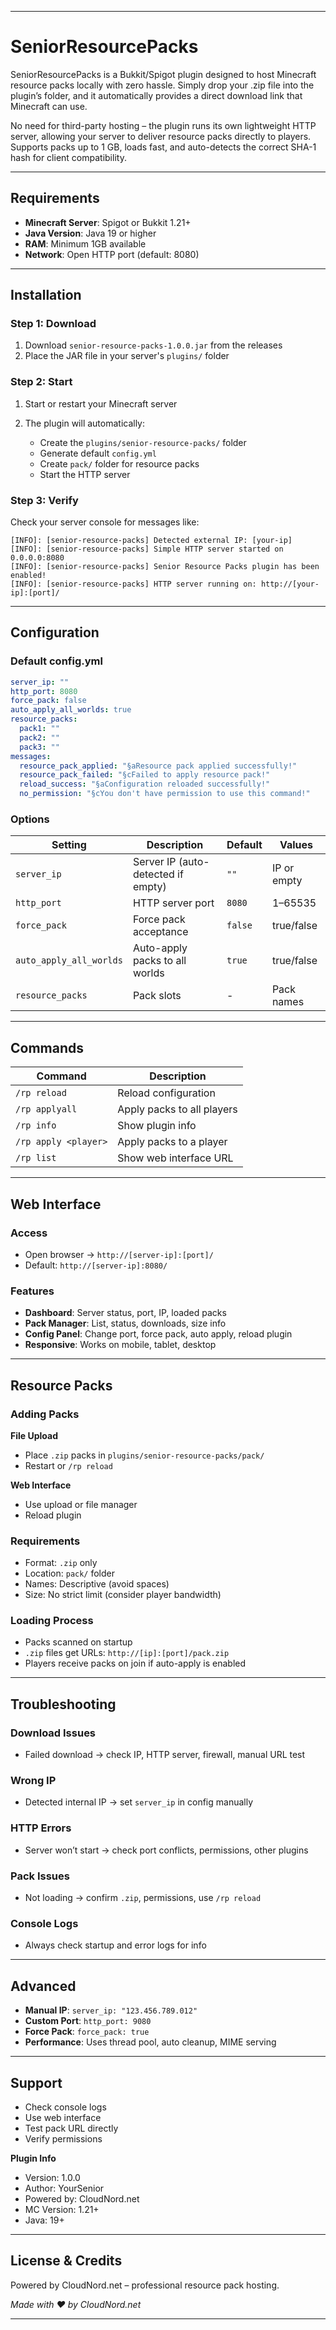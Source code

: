 
---

# SeniorResourcePacks

SeniorResourcePacks is a Bukkit/Spigot plugin designed to host Minecraft resource packs locally with zero hassle. Simply drop your .zip file into the plugin’s folder, and it automatically provides a direct download link that Minecraft can use.

No need for third-party hosting – the plugin runs its own lightweight HTTP server, allowing your server to deliver resource packs directly to players. Supports packs up to 1 GB, loads fast, and auto-detects the correct SHA-1 hash for client compatibility.

---

## Requirements

* **Minecraft Server**: Spigot or Bukkit 1.21+
* **Java Version**: Java 19 or higher
* **RAM**: Minimum 1GB available
* **Network**: Open HTTP port (default: 8080)

---

## Installation

### Step 1: Download

1. Download `senior-resource-packs-1.0.0.jar` from the releases
2. Place the JAR file in your server's `plugins/` folder

### Step 2: Start

1. Start or restart your Minecraft server
2. The plugin will automatically:

   * Create the `plugins/senior-resource-packs/` folder
   * Generate default `config.yml`
   * Create `pack/` folder for resource packs
   * Start the HTTP server

### Step 3: Verify

Check your server console for messages like:

```
[INFO]: [senior-resource-packs] Detected external IP: [your-ip]  
[INFO]: [senior-resource-packs] Simple HTTP server started on 0.0.0.0:8080  
[INFO]: [senior-resource-packs] Senior Resource Packs plugin has been enabled!  
[INFO]: [senior-resource-packs] HTTP server running on: http://[your-ip]:[port]/  
```

---

## Configuration

### Default config.yml

```yaml
server_ip: ""  
http_port: 8080  
force_pack: false  
auto_apply_all_worlds: true  
resource_packs:  
  pack1: ""  
  pack2: ""  
  pack3: ""  
messages:  
  resource_pack_applied: "§aResource pack applied successfully!"  
  resource_pack_failed: "§cFailed to apply resource pack!"  
  reload_success: "§aConfiguration reloaded successfully!"  
  no_permission: "§cYou don't have permission to use this command!"  
```

### Options

| Setting                 | Description                        | Default | Values      |
| ----------------------- | ---------------------------------- | ------- | ----------- |
| `server_ip`             | Server IP (auto-detected if empty) | `""`    | IP or empty |
| `http_port`             | HTTP server port                   | `8080`  | 1–65535     |
| `force_pack`            | Force pack acceptance              | `false` | true/false  |
| `auto_apply_all_worlds` | Auto-apply packs to all worlds     | `true`  | true/false  |
| `resource_packs`        | Pack slots                         | -       | Pack names  |

---

## Commands

| Command              | Description                |
| -------------------- | -------------------------- |
| `/rp reload`         | Reload configuration       |
| `/rp applyall`       | Apply packs to all players |
| `/rp info`           | Show plugin info           |
| `/rp apply <player>` | Apply packs to a player    |
| `/rp list`           | Show web interface URL     |

---

## Web Interface

### Access

* Open browser → `http://[server-ip]:[port]/`
* Default: `http://[server-ip]:8080/`

### Features

* **Dashboard**: Server status, port, IP, loaded packs
* **Pack Manager**: List, status, downloads, size info
* **Config Panel**: Change port, force pack, auto apply, reload plugin
* **Responsive**: Works on mobile, tablet, desktop

---

## Resource Packs

### Adding Packs

**File Upload**

* Place `.zip` packs in `plugins/senior-resource-packs/pack/`
* Restart or `/rp reload`

**Web Interface**

* Use upload or file manager
* Reload plugin

### Requirements

* Format: `.zip` only
* Location: `pack/` folder
* Names: Descriptive (avoid spaces)
* Size: No strict limit (consider player bandwidth)

### Loading Process

* Packs scanned on startup
* `.zip` files get URLs: `http://[ip]:[port]/pack.zip`
* Players receive packs on join if auto-apply is enabled

---

## Troubleshooting

### Download Issues

* Failed download → check IP, HTTP server, firewall, manual URL test

### Wrong IP

* Detected internal IP → set `server_ip` in config manually

### HTTP Errors

* Server won’t start → check port conflicts, permissions, other plugins

### Pack Issues

* Not loading → confirm `.zip`, permissions, use `/rp reload`

### Console Logs

* Always check startup and error logs for info

---

## Advanced

* **Manual IP**: `server_ip: "123.456.789.012"`
* **Custom Port**: `http_port: 9080`
* **Force Pack**: `force_pack: true`
* **Performance**: Uses thread pool, auto cleanup, MIME serving

---

## Support

* Check console logs
* Use web interface
* Test pack URL directly
* Verify permissions

**Plugin Info**

* Version: 1.0.0
* Author: YourSenior
* Powered by: CloudNord.net
* MC Version: 1.21+
* Java: 19+

---

## License & Credits

Powered by CloudNord.net – professional resource pack hosting.

*Made with ❤️ by CloudNord.net*

---
